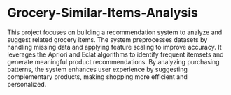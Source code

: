 # Grocery-Similar-Items-Analysis
This project focuses on building a recommendation system to analyze and suggest related grocery items. The system preprocesses datasets by handling missing data and applying feature scaling to improve accuracy. It leverages the Apriori and Eclat algorithms to identify frequent itemsets and generate meaningful product recommendations. By analyzing purchasing patterns, the system enhances user experience by suggesting complementary products, making shopping more efficient and personalized.

